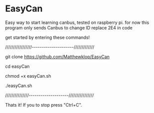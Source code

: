 # EasyCan
Easy way to start learning canbus, tested on raspberry pi.
for now this program only sends Canbus
to change ID replace 2E4 in code


get started by entering these commands!

/////////////////---------------------/////////////


git clone https://github.com/Matthewklop/EasyCan

cd easyCan

chmod +x easyCan.sh

./easyCan.sh


///////////////--------------------////////////////

Thats it! If you to stop press "Ctrl+C".
